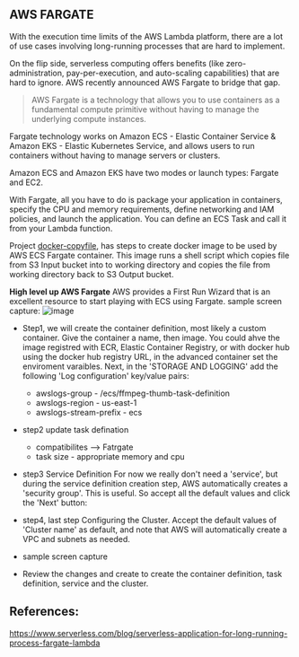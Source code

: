 AWS FARGATE
----------------

With the execution time limits of the AWS Lambda platform, there are a lot of use cases involving long-running processes that
are hard to implement.

On the flip side, serverless computing offers benefits (like zero-administration, pay-per-execution, and auto-scaling capabilities)
that are hard to ignore. AWS recently announced AWS Fargate to bridge that gap.

>AWS Fargate is a technology that allows you to use containers as a fundamental compute primitive without having to manage the 
underlying compute instances.

Fargate technology works on Amazon ECS - Elastic Container Service & Amazon EKS - Elastic Kubernetes Service, and allows users to run containers without having to manage servers or clusters.

Amazon ECS and Amazon EKS have two modes or launch types: Fargate and EC2.

With Fargate, all you have to do is package your application in containers, specify the CPU and memory requirements, define networking
and IAM policies, and launch the application. You can define an ECS Task and call it from your Lambda function.


Project [docker-copyfile](https://github.com/paramraghavan/123ofaws/tree/main/aws-fargate/docker-copyfile), has steps to create docker image to be used by AWS ECS Fargate container.
This image runs a shell script which copies file from S3 Input bucket into to  working directory and copies the file from working directory back to S3 Output bucket.

**High level up AWS Fargate**
AWS provides a First Run Wizard that is an excellent resource to start playing with ECS using Fargate. 
sample screen capture:
![image](https://user-images.githubusercontent.com/52529498/149152749-45e7e10d-8ede-4f5f-a83c-268e353b4a7c.png)


- Step1, we will create the container definition, most likely a custom container. Give the container a name, then image. You could ahve the image registred with ECR, Elastic Container Registry, or with docker hub using the docker hub registry URL, in the advanced container set the enviroment varaibles. Next, in the 'STORAGE AND LOGGING' add the following 'Log configuration' key/value pairs:
    - awslogs-group - /ecs/ffmpeg-thumb-task-definition
    - awslogs-region - us-east-1
    - awslogs-stream-prefix - ecs

- step2 update task defination 
    - compatibilites --> Fatrgate
    - task size - appropriate memory and cpu
- step3 Service Definition
For now we really don't need a 'service', but during the service definition creation step, AWS automatically creates a 'security group'. This is useful. So accept all the default values and click the 'Next' button:

- step4, last step Configuring the Cluster. Accept the default values of 'Cluster name' as default, and note that AWS will automatically create a VPC and subnets as needed. 
- sample screen capture
- Review the changes and create to create the container definition, task definition, service and the cluster.

## References:
https://www.serverless.com/blog/serverless-application-for-long-running-process-fargate-lambda
